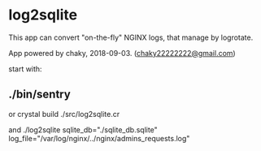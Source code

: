 # log2sqlite

This app can convert "on-the-fly" NGINX logs, that manage by logrotate.

App powered by chaky, 2018-09-03. (chaky22222222@gmail.com)

start with:
## ./bin/sentry


or
crystal build ./src/log2sqlite.cr 

and 
./log2sqlite sqlite_db="./sqlite_db.sqlite"  log_file="/var/log/nginx/../nginx/admins_requests.log"


